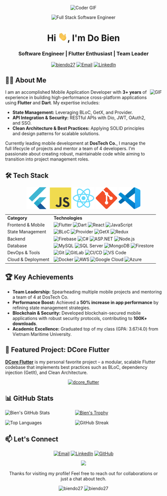<!-- HEADER SECTION -->
<p align="center">
  <img src="https://media.giphy.com/media/SWoSkN6DxTszqIKEqv/giphy.gif" alt="Coder GIF" width="500">
</p>

<p align="center">
  <img src="https://img.shields.io/badge/Full%20Stack-Software%20Engineer-0078D7?style=for-the-badge&logo=code&logoColor=white" alt="Full Stack Software Engineer"/>
</p>

<h1 align="center">Hi <img src="https://raw.githubusercontent.com/ABSphreak/ABSphreak/master/gifs/Hi.gif" width="30px">, I'm Do Bien</h1>
<h3 align="center">Software Engineer | Flutter Enthusiast | Team Leader</h3>

<p align="center">
  <a href="https://github.com/biendo27"><img src="https://komarev.com/ghpvc/?username=biendo27&label=Profile%20views&color=0e75b6&style=flat" alt="biendo27" /></a>
  <a href="mailto:biendo347@gmail.com"><img src="https://img.shields.io/badge/Email-biendo347@gmail.com-D14836?style=flat&logo=gmail&logoColor=white" alt="Email" /></a>
  <a href="https://www.linkedin.com/in/biendo27/"><img src="https://img.shields.io/badge/LinkedIn-biendo27-0077B5?style=flat&logo=linkedin&logoColor=white" alt="LinkedIn" /></a>
</p>

<!-- ABOUT ME SECTION -->
## 👨‍💻 About Me
<img align="right" height="270px" alt="GIF" src="https://i.pinimg.com/originals/e4/26/70/e426702edf874b181aced1e2fa5c6cde.gif" />

I am an accomplished Mobile Application Developer with **3+ years** of experience in building high-performance cross-platform applications using **Flutter** and **Dart**. My expertise includes:
- **State Management:** Leveraging BLoC, GetX, and Provider.
- **API Integration & Security:** RESTful APIs with Dio, JWT, OAuth2, and SSO.
- **Clean Architecture & Best Practices:** Applying SOLID principles and design patterns for scalable solutions.

Currently leading mobile development at **DosTech Co.**, I manage the full lifecycle of projects and mentor a team of 4 developers. I'm passionate about creating robust, maintainable code while aiming to transition into project management roles.

<!-- TECH STACK SECTION -->
## 🛠️ Tech Stack

<p align="center">
  <img src="https://raw.githubusercontent.com/devicons/devicon/master/icons/flutter/flutter-original.svg" width="70">
  <img src="https://raw.githubusercontent.com/devicons/devicon/master/icons/javascript/javascript-original.svg" width="70">
  <img src="https://raw.githubusercontent.com/devicons/devicon/master/icons/react/react-original.svg" width="70">
  <img src="https://raw.githubusercontent.com/devicons/devicon/master/icons/git/git-original.svg" width="70">
  <img src="https://raw.githubusercontent.com/devicons/devicon/master/icons/vscode/vscode-original.svg" width="70">
</p>

<table>
  <tr>
    <td><strong>Category</strong></td>
    <td><strong>Technologies</strong></td>
  </tr>
  <tr>
    <td>Frontend & Mobile</td>
    <td>
      <img src="https://img.shields.io/badge/Flutter-02569B?style=flat&logo=flutter&logoColor=white" alt="Flutter" />
      <img src="https://img.shields.io/badge/Dart-0175C2?style=flat&logo=dart&logoColor=white" alt="Dart" />
      <img src="https://img.shields.io/badge/React-61DAFB?style=flat&logo=react&logoColor=black" alt="React" />
      <img src="https://img.shields.io/badge/JavaScript-F7DF1E?style=flat&logo=javascript&logoColor=black" alt="JavaScript" />
    </td>
  </tr>
  <tr>
    <td>State Management</td>
    <td>
      <img src="https://img.shields.io/badge/BLoC-02569B?style=flat&logo=flutter&logoColor=white" alt="BLoC" />
      <img src="https://img.shields.io/badge/Provider-4285F4?style=flat&logo=flutter&logoColor=white" alt="Provider" />
      <img src="https://img.shields.io/badge/GetX-8A2BE2?style=flat&logo=flutter&logoColor=white" alt="GetX" />
      <img src="https://img.shields.io/badge/Redux-764ABC?style=flat&logo=redux&logoColor=white" alt="Redux" />
    </td>
  </tr>
  <tr>
    <td>Backend</td>
    <td>
      <img src="https://img.shields.io/badge/Firebase-FFCA28?style=flat&logo=firebase&logoColor=black" alt="Firebase" />
      <img src="https://img.shields.io/badge/C%23-239120?style=flat&logo=c-sharp&logoColor=white" alt="C#" />
      <img src="https://img.shields.io/badge/ASP.NET-5C2D91?style=flat&logo=.net&logoColor=white" alt="ASP.NET" />
      <img src="https://img.shields.io/badge/Node.js-339933?style=flat&logo=node.js&logoColor=white" alt="Node.js" />
    </td>
  </tr>
  <tr>
    <td>Database</td>
    <td>
      <img src="https://img.shields.io/badge/MySQL-4479A1?style=flat&logo=mysql&logoColor=white" alt="MySQL" />
      <img src="https://img.shields.io/badge/SQL%20Server-CC2927?style=flat&logo=microsoft-sql-server&logoColor=white" alt="SQL Server" />
      <img src="https://img.shields.io/badge/MongoDB-47A248?style=flat&logo=mongodb&logoColor=white" alt="MongoDB" />
      <img src="https://img.shields.io/badge/Firestore-FFCA28?style=flat&logo=firebase&logoColor=black" alt="Firestore" />
    </td>
  </tr>
  <tr>
    <td>DevOps & Tools</td>
    <td>
      <img src="https://img.shields.io/badge/Git-F05032?style=flat&logo=git&logoColor=white" alt="Git" />
      <img src="https://img.shields.io/badge/GitLab-330F63?style=flat&logo=gitlab&logoColor=white" alt="GitLab" />
      <img src="https://img.shields.io/badge/CI%2FCD-2088FF?style=flat&logo=github-actions&logoColor=white" alt="CI/CD" />
      <img src="https://img.shields.io/badge/VS%20Code-007ACC?style=flat&logo=visual-studio-code&logoColor=white" alt="VS Code" />
    </td>
  </tr>
  <tr>
    <td>Cloud & Deployment</td>
    <td>
      <img src="https://img.shields.io/badge/Docker-2496ED?style=flat&logo=docker&logoColor=white" alt="Docker" />
      <img src="https://img.shields.io/badge/AWS-232F3E?style=flat&logo=amazon-aws&logoColor=white" alt="AWS" />
      <img src="https://img.shields.io/badge/Google%20Cloud-4285F4?style=flat&logo=google-cloud&logoColor=white" alt="Google Cloud" />
      <img src="https://img.shields.io/badge/Azure-0078D4?style=flat&logo=microsoft-azure&logoColor=white" alt="Azure" />
    </td>
  </tr>
</table>

<!-- KEY ACHIEVEMENTS SECTION -->
## 🏆 Key Achievements

- **Team Leadership:** Spearheading multiple mobile projects and mentoring a team of 4 at DosTech Co.
- **Performance Boost:** Achieved a **50% increase in app performance** by refining state management strategies.
- **Blockchain & Security:** Developed blockchain-secured mobile applications with robust security protocols, contributing to **100K+ downloads**.
- **Academic Excellence:** Graduated top of my class (GPA: 3.67/4.0) from Vietnam Maritime University.

<!-- FEATURED PROJECT SECTION -->
## 🚀 Featured Project: DCore Flutter

[**DCore Flutter**](https://github.com/biendo27/dcore_flutter) is my personal favorite project – a modular, scalable Flutter codebase that implements best practices such as BLoC, dependency injection (GetIt), and Clean Architecture.

<p align="center">
  <a href="https://github.com/biendo27/dcore_flutter">
    <img src="https://img.shields.io/badge/GitHub-dcore__flutter-181717?style=for-the-badge&logo=github" alt="dcore_flutter" />
  </a>
</p>

<!-- GITHUB STATS SECTION -->
## 📊 GitHub Stats

<div style="display: grid; grid-template-columns: 3fr 4fr; grid-template-rows: auto auto; grid-gap: 15px; margin-bottom: 20px;">
  <!-- GitHub Readme Stats Card - Left side, spanning 2 rows -->
  <div style="grid-column: 1; grid-row: 1 / span 2;">
    <img src="https://github-readme-stats.vercel.app/api?username=biendo27&show_icons=true&theme=github_dark&include_all_commits=true&count_private=true&hide_border=true" alt="Bien's GitHub Stats" width="100%" style="margin-bottom: 15px;" />
    <img src="https://github-readme-stats.vercel.app/api/top-langs/?username=biendo27&layout=compact&theme=github_dark&hide_border=true" alt="Top Languages" width="100%" />
  </div>
  
  <!-- Right Side: Trophy and Streak -->
  <div style="grid-column: 2; grid-row: 1 / span 2;">
    <a href="https://github.com/ryo-ma/github-profile-trophy" style="display: block; margin-bottom: 15px;">
      <img src="https://github-profile-trophy.vercel.app/?username=biendo27&column=4&theme=darkhub" alt="Bien's Trophy" width="100%" />
    </a>
    <img src="https://github-readme-streak-stats.herokuapp.com/?user=biendo27&theme=dark&hide_border=true" alt="GitHub Streak" width="100%" />
  </div>
</div>

<!-- CONNECT SECTION -->
## 📫 Let's Connect

<p align="center">
  <a href="mailto:biendo347@gmail.com"><img src="https://img.shields.io/badge/Email-biendo347@gmail.com-D14836?style=for-the-badge&logo=gmail&logoColor=white" alt="Email" /></a>
  <a href="https://www.linkedin.com/in/biendo27/"><img src="https://img.shields.io/badge/LinkedIn-0077B5?style=for-the-badge&logo=linkedin&logoColor=white" alt="LinkedIn" /></a>
  <a href="https://github.com/biendo27"><img src="https://img.shields.io/badge/GitHub-181717?style=for-the-badge&logo=github&logoColor=white" alt="GitHub" /></a>
</p>


<p align="center">
  <img src="https://media.giphy.com/media/jpVnC65DmYeyRL4LHS/giphy.gif" width="70">
</p>

<p align="center">
  Thanks for visiting my profile! Feel free to reach out for collaborations or just a chat about tech.
</p>

<p align="center">
  <img src="https://komarev.com/ghpvc/?username=biendo27&label=Visitors&color=0e75b6&style=flat" alt="biendo27" />
  <img src="https://img.shields.io/github/followers/biendo27?label=Followers" alt="biendo27" />
</p>